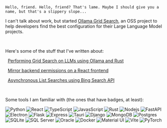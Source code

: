 `Hello, friend. Hello, friend? That's lame. Maybe I should give you a name, but that's a slippery slope...`

I can't talk about work, but started [Ollama Grid Search](https://github.com/dezoito/ollama-grid-search), an OSS project to help developers find the best configuration for their Large Language Model projects.

<p><br/>

Here's some of the stuff that I've written about:

&nbsp;&nbsp;[Performing Grid Search on LLMs using Ollama and Rust](https://dezoito.github.io/2023/12/27/rust-ollama-grid-search.html)

&nbsp;&nbsp;[Mirror backend permissions on a React frontend](https://dezoito.github.io/2021/09/09/react-mirror-backend-permissions.html)

&nbsp;&nbsp;[Asynchronous List Searches using Bing Search API](https://dezoito.github.io/2020/05/16/node-asynchronous-list-searches-with-bing-api.html)

<p><br/>
<p>Some tools I am familiar with (the ones that have badges, at least):
<p>

<img alt="Python" src="https://img.shields.io/badge/Python-6699FF?style=flat-square&logo=python&logoColor=lightblue"/>
<img alt="React" src="https://img.shields.io/badge/-React-3366CC?style=flat-square&logo=react&logoColor=white" />
<img alt="TypeScript" src="https://img.shields.io/badge/-TypeScript-003399?style=flat-square&logo=typescript&logoColor=white" />
<img alt="JavasScript" src="https://img.shields.io/badge/JavaScript-002288?style=flat-square&logo=javascript&logoColor=F7Da17" />
<img alt="Rust" src="https://img.shields.io/badge/Rust-001E66?style=flat-square&logo=rust&logoColor=E57324"/>

<!--  frameworks -->

<img alt="Nodejs" src="https://img.shields.io/badge/-Nodejs-43853d?style=flat-square&logo=Node.js&logoColor=white" />
<img alt="FastAPI" src="https://img.shields.io/badge/fastapi-109989?style=flat-square&logo=FASTAPI&logoColor=white" />
<img alt="Electron" src="https://img.shields.io/badge/Electron-0D7E75?style=flat-square&logo=electron&logoColor=9FEAF9" />
<img alt="Flask" src="https://img.shields.io/badge/Flask-094F3F?style=flat-square&logo=flask&logoColor=white" />
<img alt="Express" src="https://img.shields.io/badge/Express%20js-094E4D?style=flat-square&logo=express&logoColor=white" />
<img alt="Tauri" src="https://img.shields.io/badge/Tauri-073A3A?style=flat-square&logo=Tauri&logoColor=white" />
<img alt="Django" src="https://img.shields.io/badge/Django-092E20?style=flat-square&logo=django&logoColor=green" />

  <!-- databases -->

<img alt="MongoDB" src="https://img.shields.io/badge/-MongoDB-13aa52?style=flat-square&logo=mongodb&logoColor=white" />
<img alt="Postgres" src="https://img.shields.io/badge/PostgreSQL-316192?style=flat-square&logo=postgresql&logoColor=white" />
<img alt="SQLite" src="https://img.shields.io/badge/SQLite-07405E?style=flat-square&logo=sqlite&logoColor=white" />
<img alt="SQL Server" src="https://img.shields.io/badge/Microsoft%20SQL%20Server-CC293A?style=flat-square&logo=microsoft%20sql%20server&logoColor=white" />
<img alt="Oracle" src="https://img.shields.io/badge/Oracle-CC2711?style=flat-square&logo=Oracle&logoColor=white" />

<!-- useful stuff -->

<img alt="Docker" src="https://img.shields.io/badge/-Docker-46a2f1?style=flat-square&logo=docker&logoColor=white" />
<img alt="Material UI" src="https://img.shields.io/badge/Material%20UI-007FFF?style=flat-square&logo=mui&logoColor=white" />
<img alt="Vite" src="https://img.shields.io/badge/Vite-B73BFE?style=flat-square&logo=vite&logoColor=FFD62E" />
<img alt="PyTorch" src="https://img.shields.io/badge/PyTorch-EE4C2C?style=flat-square&logo=pytorch&logoColor=white" />
